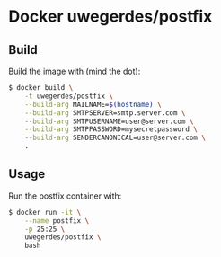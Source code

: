 # Docker uwegerdes/postfix

## Build

Build the image with (mind the dot):

```bash
$ docker build \
	-t uwegerdes/postfix \
	--build-arg MAILNAME=$(hostname) \
	--build-arg SMTPSERVER=smtp.server.com \
	--build-arg SMTPUSERNAME=user@server.com \
	--build-arg SMTPPASSWORD=mysecretpassword \
	--build-arg SENDERCANONICAL=user@server.com \
	.
```

## Usage

Run the postfix container with:

```bash
$ docker run -it \
	--name postfix \
	-p 25:25 \
	uwegerdes/postfix \
	bash
```

